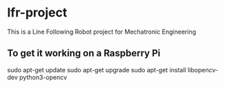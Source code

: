 # lfr-project
This is a Line Following Robot project for Mechatronic Engineering

## To get it working on a Raspberry Pi
sudo apt-get update
sudo apt-get upgrade
sudo apt-get install libopencv-dev python3-opencv
